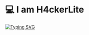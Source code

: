<h1 align="left">💻 I am H4ckerLite</h1>




[![Typing SVG](https://readme-typing-svg.herokuapp.com/?font=Fira+Code&size=16&pause=1500&color=B81FF7&background=77FF3500&width=495&lines=Soy+H4ckerLite+un%20principinte+del+hacking+y+las+CTF%20)](https://git.io/typing-svg)
